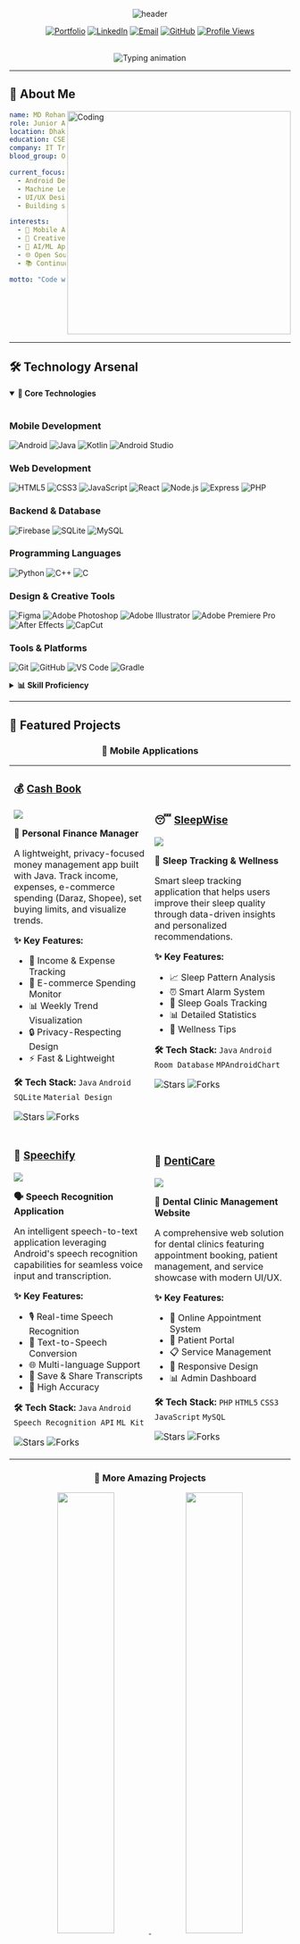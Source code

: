 <!-- Header banner with animated gradient -->
<p align="center">
  <img src="https://capsule-render.vercel.app/api?type=waving&height=250&color=gradient&customColorList=6,12,20,24,30&text=MD%20ROHAN%20ISLAM&fontColor=FFFFFF&fontSize=65&fontAlign=50&fontAlignY=35&desc=Junior%20Android%20Engineer%20%7C%20Full%20Stack%20Developer%20%7C%20UI/UX%20Enthusiast&descAlign=50&descAlignY=55&descSize=20&animation=fadeIn" alt="header"/>
</p>

<!-- Social badges with hover effect -->
<div align="center">
  
[![Portfolio](https://img.shields.io/badge/🌐_Portfolio-000000?style=for-the-badge&logo=About.me&logoColor=white)]([[https://rohan-rusho.github.io](https://rohann-portfolio.netlify.app/)](https://rohann-portfolio.netlify.app/))
[![LinkedIn](https://img.shields.io/badge/LinkedIn-0A66C2?style=for-the-badge&logo=linkedin&logoColor=white)](https://www.linkedin.com/in/rohanislam)
[![Email](https://img.shields.io/badge/Email-EA4335?style=for-the-badge&logo=gmail&logoColor=white)](mailto:rohanislam.cse@gmail.com)
[![GitHub](https://img.shields.io/badge/GitHub-181717?style=for-the-badge&logo=github&logoColor=white)](https://github.com/rohan-rusho)
[![Profile Views](https://komarev.com/ghpvc/?username=rohan-rusho&style=for-the-badge&color=blueviolet&label=Profile+Views)](https://github.com/rohan-rusho)

<br>

<!-- Dynamic typing animation -->
<img src="https://readme-typing-svg.demolab.com?font=Fira+Code&weight=700&size=24&duration=3000&pause=500&color=00D9FF&center=true&vCenter=true&multiline=true&width=800&height=100&lines=Building+innovative+mobile+%26+web+solutions+%F0%9F%9A%80;Crafting+seamless+user+experiences+%F0%9F%8E%A8;Turning+ideas+into+scalable+apps+%F0%9F%92%A1" alt="Typing animation" />

</div>

---

## 🎯 **About Me**

<img align="right" alt="Coding" width="400" src="https://raw.githubusercontent.com/devSouvik/devSouvik/master/gif3.gif">

```yaml
name: MD Rohan Islam
role: Junior Android Engineer & Full Stack Developer
location: Dhaka, Bangladesh
education: CSE Student @ BUBT (Final Year)
company: IT Training BD (Designer & Video Editor)
blood_group: O+

current_focus:
  - Android Development (Java/Kotlin)
  - Machine Learning & AI Integration
  - UI/UX Design & Animation
  - Building scalable full-stack applications

interests:
  - 📱 Mobile App Development
  - 🎨 Creative Design & Video Editing
  - 🤖 AI/ML Applications
  - 🌐 Open Source Contributions
  - 📚 Continuous Learning

motto: "Code with passion, design with purpose."
```

<br clear="right"/>

---

## 🛠️ **Technology Arsenal**

<details open>
<summary><b>💼 Core Technologies</b></summary>
<br>

### Mobile Development
![Android](https://img.shields.io/badge/Android-Expert-3DDC84?style=for-the-badge&logo=android&logoColor=white)
![Java](https://img.shields.io/badge/Java-Advanced-ED8B00?style=for-the-badge&logo=openjdk&logoColor=white)
![Kotlin](https://img.shields.io/badge/Kotlin-Intermediate-7F52FF?style=for-the-badge&logo=kotlin&logoColor=white)
![Android Studio](https://img.shields.io/badge/Android_Studio-3DDC84?style=for-the-badge&logo=android-studio&logoColor=white)

### Web Development
![HTML5](https://img.shields.io/badge/HTML5-E34F26?style=for-the-badge&logo=html5&logoColor=white)
![CSS3](https://img.shields.io/badge/CSS3-1572B6?style=for-the-badge&logo=css3&logoColor=white)
![JavaScript](https://img.shields.io/badge/JavaScript-F7DF1E?style=for-the-badge&logo=javascript&logoColor=black)
![React](https://img.shields.io/badge/React-61DAFB?style=for-the-badge&logo=react&logoColor=black)
![Node.js](https://img.shields.io/badge/Node.js-339933?style=for-the-badge&logo=node.js&logoColor=white)
![Express](https://img.shields.io/badge/Express-000000?style=for-the-badge&logo=express&logoColor=white)
![PHP](https://img.shields.io/badge/PHP-777BB4?style=for-the-badge&logo=php&logoColor=white)

### Backend & Database
![Firebase](https://img.shields.io/badge/Firebase-FFCA28?style=for-the-badge&logo=firebase&logoColor=black)
![SQLite](https://img.shields.io/badge/SQLite-003B57?style=for-the-badge&logo=sqlite&logoColor=white)
![MySQL](https://img.shields.io/badge/MySQL-4479A1?style=for-the-badge&logo=mysql&logoColor=white)

### Programming Languages
![Python](https://img.shields.io/badge/Python-3776AB?style=for-the-badge&logo=python&logoColor=white)
![C++](https://img.shields.io/badge/C++-00599C?style=for-the-badge&logo=cplusplus&logoColor=white)
![C](https://img.shields.io/badge/C-A8B9CC?style=for-the-badge&logo=c&logoColor=black)

### Design & Creative Tools
![Figma](https://img.shields.io/badge/Figma-F24E1E?style=for-the-badge&logo=figma&logoColor=white)
![Adobe Photoshop](https://img.shields.io/badge/Photoshop-31A8FF?style=for-the-badge&logo=adobe-photoshop&logoColor=white)
![Adobe Illustrator](https://img.shields.io/badge/Illustrator-FF9A00?style=for-the-badge&logo=adobe-illustrator&logoColor=white)
![Adobe Premiere Pro](https://img.shields.io/badge/Premiere_Pro-9999FF?style=for-the-badge&logo=adobe-premiere-pro&logoColor=white)
![After Effects](https://img.shields.io/badge/After_Effects-9999FF?style=for-the-badge&logo=adobe-after-effects&logoColor=white)
![CapCut](https://img.shields.io/badge/CapCut-000000?style=for-the-badge&logo=tiktok&logoColor=white)

### Tools & Platforms
![Git](https://img.shields.io/badge/Git-F05032?style=for-the-badge&logo=git&logoColor=white)
![GitHub](https://img.shields.io/badge/GitHub-181717?style=for-the-badge&logo=github&logoColor=white)
![VS Code](https://img.shields.io/badge/VS_Code-007ACC?style=for-the-badge&logo=visual-studio-code&logoColor=white)
![Gradle](https://img.shields.io/badge/Gradle-02303A?style=for-the-badge&logo=gradle&logoColor=white)

</details>

<details>
<summary><b>📊 Skill Proficiency</b></summary>
<br>

```text
Android Development    ████████████████████░   95%
Java                   ███████████████████░░   90%
UI/UX Design           ██████████████████░░░   85%
Web Development        █████████████████░░░░   80%
Python                 ████████████████░░░░░   75%
Machine Learning       ██████████████░░░░░░░   65%
Video Editing          ███████████████████░░   90%
C/C++                  ███████████████░░░░░░   70%
```

</details>

---

## 🎨 **Featured Projects**

<div align="center">

### 🌟 **Mobile Applications**

</div>

<table>
<tr>
<td width="50%">

### 💰 [Cash Book](https://github.com/rohan-rusho/Cash_Book)

<a href="https://github.com/rohan-rusho/Cash_Book">
  <img src="https://github-readme-stats.vercel.app/api/pin/?username=rohan-rusho&repo=Cash_Book&theme=react&bg_color=1F222E&title_color=00D9FF&icon_color=00D9FF&hide_border=true&show_icons=false" />
</a>

**📱 Personal Finance Manager**

A lightweight, privacy-focused money management app built with Java. Track income, expenses, e-commerce spending (Daraz, Shopee), set buying limits, and visualize trends.

**✨ Key Features:**
- 💸 Income & Expense Tracking
- 🛒 E-commerce Spending Monitor
- 📊 Weekly Trend Visualization
- 🔒 Privacy-Respecting Design
- ⚡ Fast & Lightweight

**🛠️ Tech Stack:** `Java` `Android` `SQLite` `Material Design`

![Stars](https://img.shields.io/github/stars/rohan-rusho/Cash_Book?style=social)
![Forks](https://img.shields.io/github/forks/rohan-rusho/Cash_Book?style=social)

</td>
<td width="50%">

### 😴 [SleepWise](https://github.com/rohan-rusho/SleepWise)

<a href="https://github.com/rohan-rusho/SleepWise">
  <img src="https://github-readme-stats.vercel.app/api/pin/?username=rohan-rusho&repo=SleepWise&theme=react&bg_color=1F222E&title_color=00D9FF&icon_color=00D9FF&hide_border=true&show_icons=false" />
</a>

**🌙 Sleep Tracking & Wellness**

Smart sleep tracking application that helps users improve their sleep quality through data-driven insights and personalized recommendations.

**✨ Key Features:**
- 📈 Sleep Pattern Analysis
- ⏰ Smart Alarm System
- 🎯 Sleep Goals Tracking
- 📊 Detailed Statistics
- 🌟 Wellness Tips

**🛠️ Tech Stack:** `Java` `Android` `Room Database` `MPAndroidChart`

![Stars](https://img.shields.io/github/stars/rohan-rusho/SleepWise?style=social)
![Forks](https://img.shields.io/github/forks/rohan-rusho/SleepWise?style=social)

</td>
</tr>

<tr>
<td width="50%">

### 🎤 [Speechify](https://github.com/rohan-rusho/Speechify)

<a href="https://github.com/rohan-rusho/Speechify">
  <img src="https://github-readme-stats.vercel.app/api/pin/?username=rohan-rusho&repo=Speechify&theme=react&bg_color=1F222E&title_color=00D9FF&icon_color=00D9FF&hide_border=true&show_icons=false" />
</a>

**🗣️ Speech Recognition Application**

An intelligent speech-to-text application leveraging Android's speech recognition capabilities for seamless voice input and transcription.

**✨ Key Features:**
- 🎙️ Real-time Speech Recognition
- 📝 Text-to-Speech Conversion
- 🌐 Multi-language Support
- 💾 Save & Share Transcripts
- 🎯 High Accuracy

**🛠️ Tech Stack:** `Java` `Android` `Speech Recognition API` `ML Kit`

![Stars](https://img.shields.io/github/stars/rohan-rusho/Speechify?style=social)
![Forks](https://img.shields.io/github/forks/rohan-rusho/Speechify?style=social)

</td>
<td width="50%">

### 🦷 [DentiCare](https://github.com/rohan-rusho/denticare.github.io)

<a href="https://github.com/rohan-rusho/denticare.github.io">
  <img src="https://github-readme-stats.vercel.app/api/pin/?username=rohan-rusho&repo=denticare.github.io&theme=react&bg_color=1F222E&title_color=00D9FF&icon_color=00D9FF&hide_border=true&show_icons=false" />
</a>

**🏥 Dental Clinic Management Website**

A comprehensive web solution for dental clinics featuring appointment booking, patient management, and service showcase with modern UI/UX.

**✨ Key Features:**
- 📅 Online Appointment System
- 👥 Patient Portal
- 📋 Service Management
- 📱 Responsive Design
- 📊 Admin Dashboard

**🛠️ Tech Stack:** `PHP` `HTML5` `CSS3` `JavaScript` `MySQL`

![Stars](https://img.shields.io/github/stars/rohan-rusho/denticare.github.io?style=social)
![Forks](https://img.shields.io/github/forks/rohan-rusho/denticare.github.io?style=social)

</td>
</tr>
</table>

<div align="center">

### 🚀 **More Amazing Projects**

<a href="https://github.com/rohan-rusho/TypeFlow">
  <img src="https://github-readme-stats.vercel.app/api/pin/?username=rohan-rusho&repo=TypeFlow&theme=react&bg_color=1F222E&title_color=00D9FF&icon_color=00D9FF&hide_border=true" width="45%" />
</a>
<a href="https://github.com/rohan-rusho/Genify">
  <img src="https://github-readme-stats.vercel.app/api/pin/?username=rohan-rusho&repo=Genify&theme=react&bg_color=1F222E&title_color=00D9FF&icon_color=00D9FF&hide_border=true" width="45%" />
</a>

<a href="https://github.com/rohan-rusho/Grammar_Path">
  <img src="https://github-readme-stats.vercel.app/api/pin/?username=rohan-rusho&repo=Grammar_Path&theme=react&bg_color=1F222E&title_color=00D9FF&icon_color=00D9FF&hide_border=true" width="45%" />
</a>
<a href="https://github.com/rohan-rusho/CharMeter">
  <img src="https://github-readme-stats.vercel.app/api/pin/?username=rohan-rusho&repo=CharMeter&theme=react&bg_color=1F222E&title_color=00D9FF&icon_color=00D9FF&hide_border=true" width="45%" />
</a>

[![View All Repositories](https://img.shields.io/badge/View_All_Repositories-181717?style=for-the-badge&logo=github&logoColor=white)](https://github.com/rohan-rusho?tab=repositories)

</div>

---

## 📊 **GitHub Analytics**

<div align="center">

<img width="49%" src="https://github-readme-stats.vercel.app/api?username=rohan-rusho&show_icons=true&theme=react&bg_color=1F222E&title_color=00D9FF&icon_color=00D9FF&text_color=FFFFFF&hide_border=true&count_private=true&include_all_commits=true" />
<img width="49%" src="https://github-readme-streak-stats.herokuapp.com/?user=rohan-rusho&theme=react&background=1F222E&ring=00D9FF&fire=00D9FF&currStreakLabel=00D9FF&hide_border=true" />

<img width="49%" src="https://github-readme-stats.vercel.app/api/top-langs/?username=rohan-rusho&layout=compact&theme=react&bg_color=1F222E&title_color=00D9FF&text_color=FFFFFF&hide_border=true&langs_count=8&hide=html,css" />
<img width="49%" src="https://github-readme-stats.vercel.app/api/wakatime?username=rohan-rusho&theme=react&bg_color=1F222E&title_color=00D9FF&text_color=FFFFFF&hide_border=true&layout=compact" />

</div>

### 📈 **Contribution Graph**

<div align="center">
  <img src="https://github-readme-activity-graph.vercel.app/graph?username=rohan-rusho&custom_title=Rohan's%20Contribution%20Graph&bg_color=1F222E&color=00D9FF&line=00D9FF&point=FFFFFF&area=true&hide_border=true" alt="Contribution Graph" />
</div>

---

## 🏆 **Achievements & Trophies**

<div align="center">
  <img src="https://github-profile-trophy.vercel.app/?username=rohan-rusho&theme=algolia&no-frame=true&no-bg=true&margin-w=10&column=7&rank=SECRET,SSS,SS,S,AAA,AA,A,B,C" alt="GitHub Trophies" />
</div>

---

## 💼 **Professional Experience**

<table>
<tr>
<td width="50%">

### 🎬 **IT Training BD**
**Designer & Video Editor**
- Creating engaging visual content
- Producing educational video tutorials
- Designing marketing materials
- Managing social media graphics

</td>
<td width="50%">

### 📱 **Freelance Developer**
**Android & Web Development**
- Building custom mobile applications
- Developing responsive websites
- UI/UX design and prototyping
- Client consultation and support

</td>
</tr>
</table>

---

## 🎓 **Education & Certifications**

<div align="center">

| 🎓 Institution | 📚 Degree | 📅 Duration | 🎯 Status |
|:---:|:---:|:---:|:---:|
| **Bangladesh University of Business & Technology** | B.Sc. in Computer Science & Engineering | 2021 - Present | 🔥 Final Year |

</div>

---

## 📫 **Let's Connect & Collaborate**

<div align="center">

### 🤝 **Open for Opportunities**

I'm always interested in collaborating on innovative projects, contributing to open source, and connecting with fellow developers!

<table>
<tr>
<td align="center" width="33%">

### 💼 **Professional**
[![LinkedIn](https://img.shields.io/badge/LinkedIn-Connect-0A66C2?style=for-the-badge&logo=linkedin)](https://www.linkedin.com/in/rohanislam)
[![Portfolio](https://img.shields.io/badge/Portfolio-Visit-000000?style=for-the-badge&logo=About.me)](https://rohan-rusho.github.io)

</td>
<td align="center" width="33%">

### 📧 **Get in Touch**
[![Email](https://img.shields.io/badge/Gmail-Contact-EA4335?style=for-the-badge&logo=gmail)](mailto:rohanislam.cse@gmail.com)
[![GitHub](https://img.shields.io/badge/GitHub-Follow-181717?style=for-the-badge&logo=github)](https://github.com/rohan-rusho)

</td>
<td align="center" width="33%">

### 🩸 **Blood Donor**
[![Blood Group](https://img.shields.io/badge/Blood_Group-O+-DC143C?style=for-the-badge&logo=dropbox)](https://github.com/rohan-rusho)
[![Available](https://img.shields.io/badge/Status-Available-00C853?style=for-the-badge)](https://github.com/rohan-rusho)

</td>
</tr>
</table>

</div>

---

## 🗂️ **Repository Summary**

<div align="center">

<!-- This section will auto-update via GitHub Actions -->

<!-- REPO_SUMMARY:START -->
📊 **Quick Stats:** 
- 🎯 Total Public Repositories: 20+
- ⭐ Total Stars Earned: 10+
- 🔱 Total Forks: 5+
- 📝 Total Commits (2025): 200+

**Top Languages Across All Repos:**
`Java` • `HTML` • `CSS` • `JavaScript` • `Python` • `PHP` • `C++`
<!-- REPO_SUMMARY:END -->

</div>

---

## 💡 **Fun Facts About Me**

<details>
<summary><b>Click to expand!</b></summary>

- 🌱 Currently diving deep into **Kotlin** and **Jetpack Compose**
- 🎯 2025 Goal: Contribute to **10+ open-source projects**
- ⚡ Fun fact: I can debug code and edit videos simultaneously
- 🎮 Hobbies: Coding, Gaming, Photography, Video Editing
- ☕ Fuel: Coffee + Music = Productivity
- 🌏 Dream: Building apps that impact millions of lives
- 📖 Currently reading: *Clean Code* by Robert C. Martin
- 🎨 Design Philosophy: *Simplicity is the ultimate sophistication*

</details>

---

## 📝 **Latest Blog Posts**

<!-- BLOG-POST-LIST:START -->
Coming soon! Stay tuned for insightful articles on Android development, design patterns, and tech tutorials.
<!-- BLOG-POST-LIST:END -->

---

## 🐍 **Contribution Snake**

<div align="center">
  <img src="https://raw.githubusercontent.com/rohan-rusho/rohan-rusho/output/github-contribution-grid-snake-dark.svg" alt="Snake animation" />
</div>

---

<div align="center">

### 💖 **Thank You for Visiting!**

![Visitor Count](https://profile-counter.glitch.me/rohan-rusho/count.svg)

**⭐ If you find my work interesting, consider giving a star to my repositories! ⭐**

---

<img src="https://capsule-render.vercel.app/api?type=waving&height=150&color=gradient&customColorList=6,12,20,24,30&section=footer" />

**✨ Made with ❤️ by Rohan Islam ✨**

</div>
